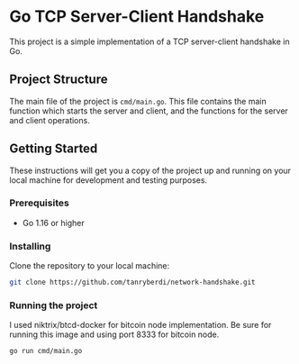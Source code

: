 # Go TCP Server-Client Handshake

This project is a simple implementation of a TCP server-client handshake in Go.

## Project Structure

The main file of the project is `cmd/main.go`. This file contains the main function which starts the server and client, and the functions for the server and client operations.

## Getting Started

These instructions will get you a copy of the project up and running on your local machine for development and testing purposes.

### Prerequisites

- Go 1.16 or higher

### Installing

Clone the repository to your local machine:

```bash
git clone https://github.com/tanryberdi/network-handshake.git
```

### Running the project
I used niktrix/btcd-docker for bitcoin node implementation. Be sure for running this image and using port 8333 for bitcoin node.

```bash
go run cmd/main.go
```

